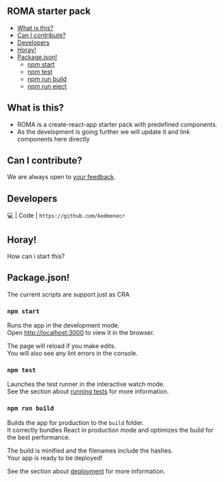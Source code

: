 
## ROMA starter pack

- [What is this?](#what-is-this)
- [Can I contribute?](#can-i-contribute)
- [Developers](#developers)
- [Horay!](#horay)
- [Package.json!](#package-json)
  - [npm start](#npm-start)
  - [npm test](#npm-test)
  - [npm run build](#npm-run-build)
  - [npm run eject](#npm-run-eject)

## What is this?


* ROMA is a create-react-app starter pack with predefined components.
* As the development is going further we will update it and link components here directly


## Can I contribute?

We are always open to [your feedback](https://github.com/kedmenecr/react-typescript-components/issues).

## Developers

💻 | Code | `https://github.com/kedmenecr`

## Horay!

How can i start this?


## Package.json!
The current scripts are support just as CRA

### `npm start`

Runs the app in the development mode.<br>
Open [http://localhost:3000](http://localhost:3000) to view it in the browser.

The page will reload if you make edits.<br>
You will also see any lint errors in the console.

### `npm test`

Launches the test runner in the interactive watch mode.<br>
See the section about [running tests](#running-tests) for more information.

### `npm run build`

Builds the app for production to the `build` folder.<br>
It correctly bundles React in production mode and optimizes the build for the best performance.

The build is minified and the filenames include the hashes.<br>
Your app is ready to be deployed!

See the section about [deployment](#deployment) for more information.
